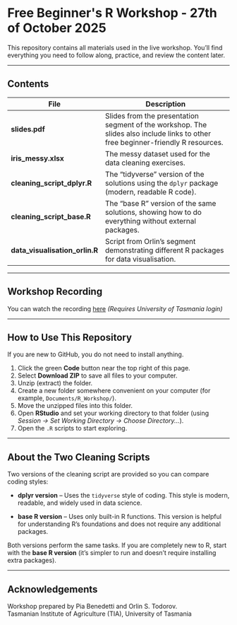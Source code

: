 # Free Beginner's R Workshop - 27th of October 2025

This repository contains all materials used in the live workshop. You’ll find everything you need to follow along, practice, and review the content later.

---

## Contents

| File | Description |
|------|--------------|
| **slides.pdf** | Slides from the presentation segment of the workshop. The slides also include links to other free beginner-friendly R resources. |
| **iris_messy.xlsx** | The messy dataset used for the data cleaning exercises. |
| **cleaning_script_dplyr.R** | The “tidyverse” version of the solutions using the `dplyr` package (modern, readable R code). |
| **cleaning_script_base.R** | The “base R” version of the same solutions, showing how to do everything without external packages. |
| **data_visualisation_orlin.R** | Script from Orlin’s segment demonstrating different R packages for data visualisation. |

---

## Workshop Recording

You can watch the recording [here](https://universitytasmania-my.sharepoint.com/:v:/g/personal/pia_benedettivallenari_utas_edu_au/EZdpEatx3atIglKwXsTqWlsBEuLNp2CqdV-Wyjd9RF5SuQ?nav=eyJyZWZlcnJhbEluZm8iOnsicmVmZXJyYWxBcHAiOiJPbmVEcml2ZUZvckJ1c2luZXNzIiwicmVmZXJyYWxBcHBQbGF0Zm9ybSI6IldlYiIsInJlZmVycmFsTW9kZSI6InZpZXciLCJyZWZlcnJhbFZpZXciOiJNeUZpbGVzTGlua0NvcHkifX0&e=S1v9Ac) *(Requires University of Tasmania login)*

---

## How to Use This Repository

If you are new to GitHub, you do not need to install anything.

1. Click the green **Code** button near the top right of this page.  
2. Select **Download ZIP** to save all files to your computer.  
3. Unzip (extract) the folder.  
4. Create a new folder somewhere convenient on your computer (for example, `Documents/R_Workshop/`).  
5. Move the unzipped files into this folder.  
6. Open **RStudio** and set your working directory to that folder (using *Session → Set Working Directory → Choose Directory...*).  
7. Open the `.R` scripts to start exploring.

---

## About the Two Cleaning Scripts

Two versions of the cleaning script are provided so you can compare coding styles:

- **dplyr version** – Uses the `tidyverse` style of coding. This style is modern, readable, and widely used in data science.

- **base R version** – Uses only built-in R functions. This version is helpful for understanding R’s foundations and does not require any additional packages.

Both versions perform the same tasks.
If you are completely new to R, start with the **base R version** (it’s simpler to run and doesn’t require installing extra packages).

---

## Acknowledgements

Workshop prepared by Pia Benedetti and Orlin S. Todorov.  
Tasmanian Institute of Agriculture (TIA), University of Tasmania
